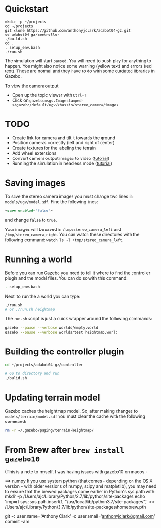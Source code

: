 
# Quickstart

```
mkdir -p ~/projects
cd ~/projects
git clone https://github.com/anthonyjclark/adabot04-gz.git
cd adabot04-gz/controller
./build.sh
cd ..
. setup_env.bash
./run.sh
```

The simulation will start `paused`. You will need to push play for anything to happen. You might also notice some warning (yellow text) and errors (red text). These are normal and they have to do with some outdated libraries in Gazebo.

To view the camera output:

- Open up the topic viewer with `Ctrl-T`
- Click on `gazebo.msgs.Imagestamped->/gazebo/default/ugv/chassis/stereo_camera/images`

# TODO

- Create link for camera and tilt it towards the ground
- Position cameras correctly (left and right of center)
- Create textures for the labeling the terrain
- Add wheel extensions
- Convert camera output images to video ([tutorial](http://gazebosim.org/tutorials?tut=camera_save&cat=sensors#ConvertImagestoVideo))
- Running the simulation in headless mode ([tutorial](http://answers.gazebosim.org/question/14625/running-a-camera-sensor-headless/))

# Saving images

To save the stereo camera images you must change two lines in `models/ugv/model.sdf`. Find the following lines:

~~~xml
<save enabled="false">
~~~

and change `false` to `true`.

Your images will be saved in `/tmp/stereo_camera_left` and `/tmp/stereo_camera_right`. You can watch these directores with the following command: `watch ls -l /tmp/stereo_camera_left`.

# Running a world

Before you can run Gazebo you need to tell it where to find the controller plugin and the model files. You can do so with this command:

~~~bash
. setup_env.bash
~~~

Next, to run the a world you can type:

~~~bash
./run.sh 
# or ./run.sh heightmap
~~~

The `run.sh` script is just a quick wrapper around the following commands:

~~~bash
gazebo --pause --verbose worlds/empty.world
gazebo --pause --verbose worlds/test_heightmap.world
~~~

# Building the controller plugin

~~~bash
cd ~/projects/adabot04-gz/controller

# Go to directory and run
./bulid.sh
~~~

# Updating terrain model

Gazebo caches the heightmap model. So, after making changes to `models/terrain/model.sdf` you must clear the cache with the following command:

~~~bash
rm -r ~/.gazebo/paging/terrain-heightmap/
~~~

# From Brew after `brew install gazebo10`

(This is a note to myself. I was having issues with gazebo10 on macos.)

==> numpy
If you use system python (that comes - depending on the OS X version -
with older versions of numpy, scipy and matplotlib), you may need to
ensure that the brewed packages come earlier in Python's sys.path with:
  mkdir -p /Users/ajc/Library/Python/2.7/lib/python/site-packages
  echo 'import sys; sys.path.insert(1, "/usr/local/lib/python3.7/site-packages")' >> /Users/ajc/Library/Python/2.7/lib/python/site-packages/homebrew.pth


git -c user.name='Anthony Clark' -c user.email='anthonyjclark@gmail.com' commit -am 
